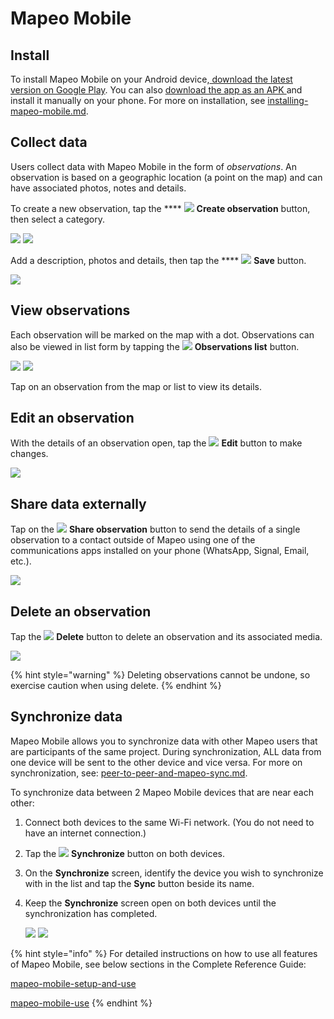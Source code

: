 # Mapeo Mobile

## Install

To install Mapeo Mobile on your Android device,[ download the latest version on Google Play​](https://play.google.com/store/apps/details?id=com.mapeo\&hl=en\_US). ​You can also [download the app as an APK ](https://apk.mapeo.app/latest/)and install it manually on your phone. ​For more on installation, see [installing-mapeo-mobile.md](../reference-guide/mapeo-mobile-setup-and-use/mapeo-mobile-implementation/installing-mapeo-mobile.md "mention").

## Collect data

Users collect data with Mapeo Mobile in the form of _observations_. An observation is based on a geographic location (a point on the map) and can have associated photos, notes and details.&#x20;

To create a new observation, tap the **** ![](../.gitbook/assets/create\_observation.png) **Create observation** button, then select a category.

![](<../.gitbook/assets/Home screen - Create\_observation\_button.jpg>)     ![](../.gitbook/assets/Categories\_screen.jpg)



Add a description, photos and details, then tap the **** ![](<../.gitbook/assets/app icons\_Save-check.png>) **Save** button.

![](../.gitbook/assets/Add\_description.jpg)

## View observations

Each observation will be marked on the map with a dot. Observations can also be viewed in list form by tapping the ![](<../.gitbook/assets/app icons\_Observation-list\_GREY.png>) **Observations list** button.

![](<../.gitbook/assets/Home screen - Observations\_list\_button.jpg>)     ![](../.gitbook/assets/Observations\_list\_screen.jpg)

Tap on an observation from the map or list to view its details.&#x20;

## Edit an observation

With the details of an observation open, tap the ![](<../.gitbook/assets/app icons\_Edit-pencil.png>) **Edit** button to make changes.&#x20;

![](../.gitbook/assets/Edit\_observation\_button.jpg)

## Share data externally

Tap on the ![](<../.gitbook/assets/app icons\_Share.png>) **Share observation** button to send the details of a single observation to a contact outside of Mapeo using one of the communications apps installed on your phone (WhatsApp, Signal, Email, etc.).

![](../.gitbook/assets/Share\_button.jpg)

## Delete an observation

Tap the ![](<../.gitbook/assets/app icons\_Delete-trash.png>) **Delete** button to delete an observation and its associated media.

![](../.gitbook/assets/Delete\_button.jpg)

{% hint style="warning" %}
Deleting observations cannot be undone, so exercise caution when using delete.
{% endhint %}

## Synchronize data

Mapeo Mobile allows you to synchronize data with other Mapeo users that are participants of the same project. During synchronization, ALL data from one device will be sent to the other device and vice versa. For more on synchronization, see: [peer-to-peer-and-mapeo-sync.md](../introduction/what-is-mapeo/peer-to-peer-and-mapeo-sync.md "mention").

To synchronize data between 2 Mapeo Mobile devices that are near each other:

1. Connect both devices to the same Wi-Fi network. (You do not need to have an internet connection.)
2. Tap the ![](<../.gitbook/assets/app icons\_Sync.png>) **Synchronize** button on both devices.
3. On the **Synchronize** screen, identify the device you wish to synchronize with in the list and tap the **Sync** button beside its name.
4.  Keep the **Synchronize** screen open on both devices until the synchronization has completed.



    ![](<../.gitbook/assets/Home screen - Sync\_button.jpg>)     ![](../.gitbook/assets/Sync\_screen\_mobile\_sync\_button.jpg)



{% hint style="info" %}
For detailed instructions on how to use all features of Mapeo Mobile, see below sections in the Complete Reference Guide:

[mapeo-mobile-setup-and-use](../reference-guide/mapeo-mobile-setup-and-use/ "mention")

[mapeo-mobile-use](../reference-guide/mapeo-mobile-use/ "mention")
{% endhint %}


